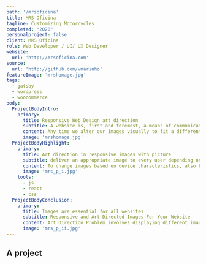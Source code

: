 ```yaml
---
path: '/mrsoficina'
title: MRS Oficina
tagline: Customizing Motorcycles
completed: "2020"
personalproject: false
client: MRS Oficina
role: Web Developer / UI/ UX Designer
website:
  url: 'http://mrsoficina.com'
source:
  url: 'http://github.com/vmarinho'
featureImage: 'mrshomage.jpg'
tags:
  - gatsby
  - wordpress
  - woocommerce
body:
  ProjectBodyIntro:
    primary:
      title: Responsive Web Design art direction
      subtitle: A website is, first and foremost, a means of communication.
      content: Any time we alter our images visually to fit a different context, we’re “art directing.” A resolution-adaptable image will look identical everywhere — it only resizes. An art-directed image changes in visually noticeable ways. Most of the time, that means cropping, either to fit a new layout or to keep the most important bits of the image visible when it’s viewed at small physical sizes.
      image: 'mrshomage.jpg'
  ProjectBodyHighlight:
    primary:
      title: Art direction in responsive images with picture
      subtitle: deliver an appropriate image to every user depending on a variety of conditions like screen size, viewport size, screen resolution, and more.
      content: To change images based on device characteristics, also known as art direction, use the picture element. The picture element defines a declarative solution for providing multiple versions of an image based on different characteristics, like device size, device resolution, orientation, and more.
      image: 'mrs_p_i.jpg'
    tools:
      - js
      - react
      - css
  ProjectBodyConclusion:
    primary:
      title: Images are essential for all websites
      subtitle: Responsive and Art Directed Images For Your Website
      content: Art Direction Problem involves displaying different images for different screen sizes focussing on the important part of the image rather than just changing the resolution of the image.
      image: 'mrs_p_ii.jpg'
---
```


## A project